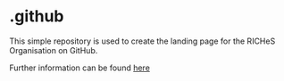 # .github

This simple repository is used to create the landing page for the RICHeS Organisation on GitHub.

Further information can be found [here](https://docs.github.com/en/organizations/collaborating-with-groups-in-organizations/customizing-your-organizations-profile)
